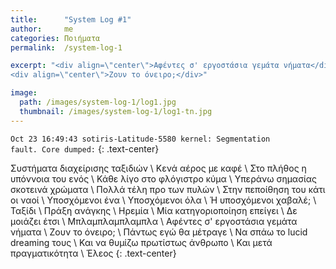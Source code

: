 ```yaml
---
title:      "System Log #1"
author:     me
categories: Ποιήματα
permalink:  /system-log-1

excerpt: "<div align=\"center\">Αφέντες σ' εργοστάσια γεμάτα νήματα</div>
<div align=\"center\">Ζουν το όνειρο;</div>"

image:
  path: /images/system-log-1/log1.jpg
  thumbnail: /images/system-log-1/log1-tn.jpg
---
```


<code>Oct 23 16:49:43 sotiris-Latitude-5580 kernel: Segmentation fault. Core dumped:</code>
{: .text-center}

Συστήματα διαχείρισης ταξιδιών \\
Κενά αέρος με καφέ \\
Στο πλήθος η υπόννοια του ενός \\
Κάθε λίγο στο φλόγιστρο κύμα \\
Υπεράνω σημασίας σκοτεινά χρώματα \\
Πολλά τέλη προ των πυλών \\
Στην πεποίθηση του κάτι οι ναοί \\
Υποσχόμενοι ένα \\
Υποσχόμενοι όλα \\
Ή υποσχόμενοι χαβαλέ; \\
Ταξίδι \\
Πράξη ανάγκης \\
Ηρεμία \\
Μία κατηγοριοποίηση επείγει \\
Δε μοιάζει έτσι \\
Μπλαμπλαμπλαμπλα \\
Αφέντες σ' εργοστάσια γεμάτα νήματα \\
Ζουν το όνειρο; \\
Πάντως εγώ θα μέτραγε \\
Να σπάω το lucid dreaming τους \\
Και να θυμίζω πρωτίστως άνθρωπο \\
Και μετά πραγματικότητα \\
Έλεος
{: .text-center}
